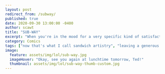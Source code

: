 ```yaml
---
layout: post
redirect_from: /subway/
published: true
date: 2020-09-30 13:00:00 -0400
author: scawt
title: "SUB-WAY"
excerpt: "When you're in the mood for a very specific kind of satisfaction, we know just the place."
category: Comics
tags: ["now that's what I call sandwich artistry", "leaving a generous tip", "customer service, amirite?", "five dollar foot long", "BOGO", "I do know why it's ribbed and I wish I didn't", "cum gutters", "someone's specific fantasy", "Delicious", "How It's Made", "Horny Ted", "I feel dirty", "I wouldn't eat that turkey if I were you", "Just Because It Hurts And Nobody Likes It Doesn't Mean We're Not Having A Good Time", "THAT HOLE IS FOR EXIT ONLY!", "There Is No Wrong Hole", "adult things", "anal probes", "unlikely combined business ventures", "teamwork", "stick that in your butt and squeeze it", "sorry", "sexy", "sex pants", "rectal wreckage", "prison of flesh", "nutrition is hard", "incorrectly fulfilled orders", "hungry butts", "hole foods", "daddy"]
image:
  feature: assets/img/lol/sub-way.jpg
  imageHover: "Okay, see you again at lunchtime tomorrow, Ted!"
  thumbnail: assets/img/lol/sub-way-thumb-custom.jpg
---
```

